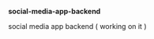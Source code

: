 **social-media-app-backend**             
         
social media app backend ( working on it )         
    
  
 
